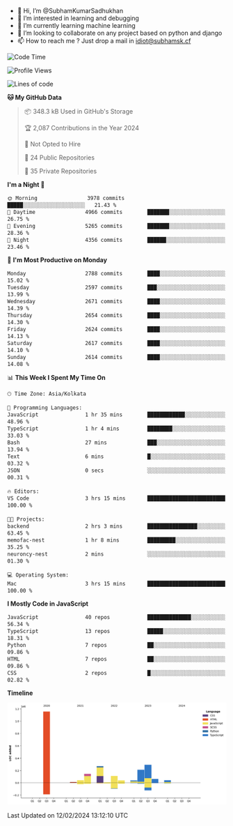 - 👋 Hi, I’m @SubhamKumarSadhukhan
- 👀 I’m interested in learning and debugging
- 🌱 I’m currently learning machine learning
- 💞️ I’m looking to collaborate on any project based on python and django
- 📫 How to reach me ?
      Just drop a mail in idiot@subhamsk.cf

<!---
SubhamKumarSadhukhan/SubhamKumarSadhukhan is a ✨ special ✨ repository because its `README.md` (this file) appears on your GitHub profile.
You can click the Preview link to take a look at your changes.
--->


<!--START_SECTION:waka-->
![Code Time](http://img.shields.io/badge/Code%20Time-1%2C931%20hrs%2059%20mins-blue)

![Profile Views](http://img.shields.io/badge/Profile%20Views-0-blue)

![Lines of code](https://img.shields.io/badge/From%20Hello%20World%20I%27ve%20Written-2.4%20million%20lines%20of%20code-blue)

**🐱 My GitHub Data** 

> 📦 348.3 kB Used in GitHub's Storage 
 > 
> 🏆 2,087 Contributions in the Year 2024
 > 
> 🚫 Not Opted to Hire
 > 
> 📜 24 Public Repositories 
 > 
> 🔑 35 Private Repositories 
 > 
**I'm a Night 🦉** 

```text
🌞 Morning                3978 commits        █████░░░░░░░░░░░░░░░░░░░░   21.43 % 
🌆 Daytime                4966 commits        ███████░░░░░░░░░░░░░░░░░░   26.75 % 
🌃 Evening                5265 commits        ███████░░░░░░░░░░░░░░░░░░   28.36 % 
🌙 Night                  4356 commits        ██████░░░░░░░░░░░░░░░░░░░   23.46 % 
```
📅 **I'm Most Productive on Monday** 

```text
Monday                   2788 commits        ████░░░░░░░░░░░░░░░░░░░░░   15.02 % 
Tuesday                  2597 commits        ███░░░░░░░░░░░░░░░░░░░░░░   13.99 % 
Wednesday                2671 commits        ████░░░░░░░░░░░░░░░░░░░░░   14.39 % 
Thursday                 2654 commits        ████░░░░░░░░░░░░░░░░░░░░░   14.30 % 
Friday                   2624 commits        ████░░░░░░░░░░░░░░░░░░░░░   14.13 % 
Saturday                 2617 commits        ████░░░░░░░░░░░░░░░░░░░░░   14.10 % 
Sunday                   2614 commits        ████░░░░░░░░░░░░░░░░░░░░░   14.08 % 
```


📊 **This Week I Spent My Time On** 

```text
🕑︎ Time Zone: Asia/Kolkata

💬 Programming Languages: 
JavaScript               1 hr 35 mins        ████████████░░░░░░░░░░░░░   48.96 % 
TypeScript               1 hr 4 mins         ████████░░░░░░░░░░░░░░░░░   33.03 % 
Bash                     27 mins             ███░░░░░░░░░░░░░░░░░░░░░░   13.94 % 
Text                     6 mins              █░░░░░░░░░░░░░░░░░░░░░░░░   03.32 % 
JSON                     0 secs              ░░░░░░░░░░░░░░░░░░░░░░░░░   00.31 % 

🔥 Editors: 
VS Code                  3 hrs 15 mins       █████████████████████████   100.00 % 

🐱‍💻 Projects: 
backend                  2 hrs 3 mins        ████████████████░░░░░░░░░   63.45 % 
memofac-nest             1 hr 8 mins         █████████░░░░░░░░░░░░░░░░   35.25 % 
neuroncy-nest            2 mins              ░░░░░░░░░░░░░░░░░░░░░░░░░   01.30 % 

💻 Operating System: 
Mac                      3 hrs 15 mins       █████████████████████████   100.00 % 
```

**I Mostly Code in JavaScript** 

```text
JavaScript               40 repos            ██████████████░░░░░░░░░░░   56.34 % 
TypeScript               13 repos            █████░░░░░░░░░░░░░░░░░░░░   18.31 % 
Python                   7 repos             ██░░░░░░░░░░░░░░░░░░░░░░░   09.86 % 
HTML                     7 repos             ██░░░░░░░░░░░░░░░░░░░░░░░   09.86 % 
CSS                      2 repos             █░░░░░░░░░░░░░░░░░░░░░░░░   02.82 % 
```



**Timeline**

![Lines of Code chart](https://raw.githubusercontent.com/SubhamKumarSadhukhan/SubhamKumarSadhukhan/main/assets/bar_graph.png)


 Last Updated on 12/02/2024 13:12:10 UTC
<!--END_SECTION:waka-->
